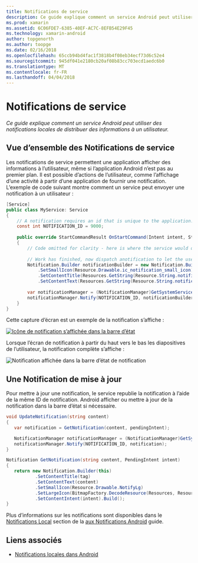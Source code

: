 ```yaml
---
title: Notifications de service
description: Ce guide explique comment un service Android peut utiliser des notifications locales de distribuer des informations à un utilisateur.
ms.prod: xamarin
ms.assetid: 6C06FDE7-6385-40EF-AC7C-8EFB54E29F45
ms.technology: xamarin-android
author: topgenorth
ms.author: toopge
ms.date: 02/16/2018
ms.openlocfilehash: 65ccb94bd4fac1f3818b4f08eb34ecf73d6c52e4
ms.sourcegitcommit: 945df041e2180cb20af08b83cc703ecd1aedc6b0
ms.translationtype: MT
ms.contentlocale: fr-FR
ms.lasthandoff: 04/04/2018
---
```

# <a name="service-notifications"></a>Notifications de service

_Ce guide explique comment un service Android peut utiliser des notifications locales de distribuer des informations à un utilisateur._


## <a name="service-notifications-overview"></a>Vue d’ensemble des Notifications de service

Les notifications de service permettent une application afficher des informations à l’utilisateur, même si l’application Android n’est pas au premier plan. Il est possible d’actions de l’utilisateur, comme l’affichage d’une activité à partir d’une application de fournir une notification. L’exemple de code suivant montre comment un service peut envoyer une notification à un utilisateur :

```csharp
[Service]
public class MyService: Service 
{
    // A notification requires an id that is unique to the application.
    const int NOTIFICATION_ID = 9000;
    
    public override StartCommandResult OnStartCommand(Intent intent, StartCommandFlags flags, int startId)
    {
        // Code omitted for clarity - here is where the service would do something.
    
        // Work has finished, now dispatch anotification to let the user know.
        Notification.Builder notificationBuilder = new Notification.Builder(this)
            .SetSmallIcon(Resource.Drawable.ic_notification_small_icon)
            .SetContentTitle(Resources.GetString(Resource.String.notification_content_title))
            .SetContentText(Resources.GetString(Resource.String.notification_content_text));
        
        var notificationManager = (NotificationManager)GetSystemService(NotificationService);
        notificationManager.Notify(NOTIFICATION_ID, notificationBuilder.Build());
    }
}
```

Cette capture d’écran est un exemple de la notification s’affiche :

[![Icône de notification s’affichée dans la barre d’état](service-notifications-images/01-notification-sml.png)](service-notifications-images/01-notification.png#lightbox)

Lorsque l’écran de notification à partir du haut vers le bas les diapositives de l’utilisateur, la notification complète s’affiche :

![Notification affichée dans la barre d’état de notification](service-notifications-images/02-fullnotification.png)


## <a name="updating-a-notification"></a>Une Notification de mise à jour

Pour mettre à jour une notification, le service republie la notification à l’aide de la même ID de notification. Android afficher ou mettre à jour de la notification dans la barre d’état si nécessaire.

```csharp 
void UpdateNotification(string content)
{
   var notification = GetNotification(content, pendingIntent);

   NotificationManager notificationManager = (NotificationManager)GetSystemService(Context.NotificationService);
   notificationManager.Notify(NOTIFICATION_ID, notification);
}

Notification GetNotification(string content, PendingIntent intent)
{
   return new Notification.Builder(this)
           .SetContentTitle(tag)
           .SetContentText(content)
           .SetSmallIcon(Resource.Drawable.NotifyLg)
           .SetLargeIcon(BitmapFactory.DecodeResource(Resources, Resource.Drawable.Icon))
           .SetContentIntent(intent).Build();
}
```

Plus d’informations sur les notifications sont disponibles dans le [Notifications Local](~/android/app-fundamentals/notifications/local-notifications.md) section de la [aux Notifications Android](~/android/app-fundamentals/notifications/index.md) guide.


## <a name="related-links"></a>Liens associés

- [Notifications locales dans Android](~/android/app-fundamentals/notifications/local-notifications.md)

